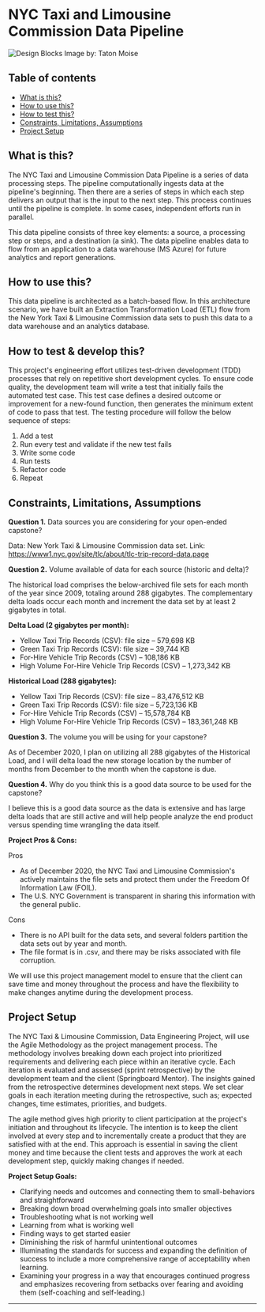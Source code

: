 # NYC Taxi and Limousine Commission Data Pipeline
![Design Blocks](https://images.unsplash.com/photo-1512978748615-0bfcbdc57bc3?ixlib=rb-1.2.1&ixid=MXwxMjA3fDB8MHxwaG90by1wYWdlfHx8fGVufDB8fHw%3D&auto=format&fit=crop&w=2100&q=80)
Image by: Taton Moise


## Table of contents
* [What is this?](#what-is-this)
* [How to use this?](#how-to-use-this)
* [How to test this?](#how-to-test-this)
* [Constraints, Limitations, Assumptions](#constraints-limitations-assumptions)
* [Project Setup](#project-setup)


## What is this?
The NYC Taxi and Limousine Commission Data Pipeline is a series of data processing steps. The pipeline computationally ingests data at the pipeline's beginning. Then there are a series of steps in which each step delivers an output that is the input to the next step. This process continues until the pipeline is complete. In some cases, independent efforts run in parallel.

This data pipeline consists of three key elements: a source, a processing step or steps, and a destination (a sink). The data pipeline enables data to flow from an application to a data warehouse (MS Azure) for future analytics and report generations.


## How to use this?
This data pipeline is architected as a batch-based flow. In this architecture scenario, we have built an Extraction Transformation Load (ETL) flow from the New York Taxi & Limousine Commission data sets to push this data to a data warehouse and an analytics database.


## How to test & develop this?
This project's engineering effort utilizes test-driven development (TDD) processes that rely on repetitive short development cycles. To ensure code quality, the development team will write a test that initially fails the automated test case. This test case defines a desired outcome or improvement for a new-found function, then generates the minimum extent of code to pass that test. 
The testing procedure will follow the below sequence of steps:
1.	Add a test
2.	Run every test and validate if the new test fails
3.	Write some code
4.	Run tests
5.	Refactor code
6.	Repeat


## Constraints, Limitations, Assumptions

__Question 1.__ Data sources you are considering for your open-ended capstone?  

Data: New York Taxi & Limousine Commission data set.
Link: https://www1.nyc.gov/site/tlc/about/tlc-trip-record-data.page

__Question 2.__ Volume available of data for each source (historic and delta)? 

The historical load comprises the below-archived file sets for each month of the year since 2009, totaling around 288 gigabytes. The complementary delta loads occur each month and increment the data set by at least 2 gigabytes in total. 

__Delta Load (2 gigabytes per month):__
* Yellow Taxi Trip Records (CSV): file size – 579,698 KB
* Green Taxi Trip Records (CSV): file size – 39,744 KB
* For-Hire Vehicle Trip Records (CSV) – 108,186 KB
* High Volume For-Hire Vehicle Trip Records (CSV) – 1,273,342 KB

__Historical Load (288 gigabytes):__
* Yellow Taxi Trip Records (CSV): file size – 83,476,512 KB
* Green Taxi Trip Records (CSV): file size – 5,723,136 KB
* For-Hire Vehicle Trip Records (CSV) – 15,578,784 KB
* High Volume For-Hire Vehicle Trip Records (CSV) – 183,361,248 KB

__Question 3.__ The volume you will be using for your capstone? 

As of December 2020, I plan on utilizing all 288 gigabytes of the Historical Load, and I will delta load the new storage location by the number of months from December to the month when the capstone is due. 

__Question 4.__ Why do you think this is a good data source to be used for the capstone? 

I believe this is a good data source as the data is extensive and has large delta loads that are still active and will help people analyze the end product versus spending time wrangling the data itself. 

__Project Pros & Cons:__

Pros
-	As of December 2020, the NYC Taxi and Limousine Commission's actively maintains the file sets and protect them under the Freedom Of Information Law (FOIL).
-	The U.S. NYC Government is transparent in sharing this information with the general public.

Cons
-	There is no API built for the data sets, and several folders partition the data sets out by year and month.
-	The file format is in .csv, and there may be risks associated with file corruption.  

We will use this project management model to ensure that the client can save time and money throughout the process and have the flexibility to make changes anytime during the development process. 


## Project Setup

The NYC Taxi & Limousine Commission, Data Engineering Project, will use the Agile Methodology as the project management process. The methodology involves breaking down each project into prioritized requirements and delivering each piece within an iterative cycle. Each iteration is evaluated and assessed (sprint retrospective) by the development team and the client (Springboard Mentor). The insights gained from the retrospective determines development next steps. We set clear goals in each iteration meeting during the retrospective, such as; expected changes, time estimates, priorities, and budgets.

The agile method gives high priority to client participation at the project's initiation and throughout its lifecycle. The intention is to keep the client involved at every step and to incrementally create a product that they are satisfied with at the end. This approach is essential in saving the client money and time because the client tests and approves the work at each development step, quickly making changes if needed. 

__Project Setup Goals:__

-	Clarifying needs and outcomes and connecting them to small-behaviors and straightforward
-	Breaking down broad overwhelming goals into smaller objectives
-	Troubleshooting what is not working well
-	Learning from what is working well
-	Finding ways to get started easier
-	Diminishing the risk of harmful unintentional outcomes
-	Illuminating the standards for success and expanding the definition of success to include a more comprehensive range of acceptability when learning.
-	Examining your progress in a way that encourages continued progress and emphasizes recovering from setbacks over fearing and avoiding them (self-coaching and self-leading.)
_____